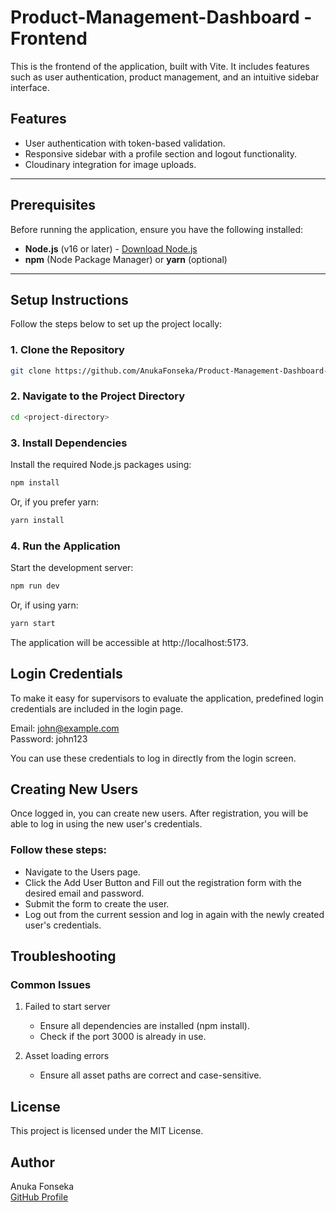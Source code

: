 # Product-Management-Dashboard - Frontend

This is the frontend of the application, built with Vite. It includes features such as user authentication, product management, and an intuitive sidebar interface.

## Features

- User authentication with token-based validation.
- Responsive sidebar with a profile section and logout functionality.
- Cloudinary integration for image uploads.

---

## Prerequisites

Before running the application, ensure you have the following installed:

- **Node.js** (v16 or later) - [Download Node.js](https://nodejs.org/)
- **npm** (Node Package Manager) or **yarn** (optional)

---

## Setup Instructions

Follow the steps below to set up the project locally:

### 1. Clone the Repository

```bash
git clone https://github.com/AnukaFonseka/Product-Management-Dashboard-FE.git
```

### 2. Navigate to the Project Directory

```bash
cd <project-directory>
```

### 3. Install Dependencies
Install the required Node.js packages using:

```bash
npm install
```

Or, if you prefer yarn:

```bash
yarn install
```

### 4. Run the Application
Start the development server:

```bash
npm run dev
```

Or, if using yarn:

```bash
yarn start
```
The application will be accessible at http://localhost:5173.

## Login Credentials

To make it easy for supervisors to evaluate the application, predefined login credentials are included in the login page. <br/>

Email: john@example.com <br/>
Password: john123 <br/>

You can use these credentials to log in directly from the login screen. 

## Creating New Users

Once logged in, you can create new users. After registration, you will be able to log in using the new user's credentials. 

### Follow these steps:

 - Navigate to the Users page.
 - Click the Add User Button and Fill out the registration form with the desired email and password.
 - Submit the form to create the user.
 - Log out from the current session and log in again with the newly created user's credentials.

## Troubleshooting

### Common Issues

1. Failed to start server
    - Ensure all dependencies are installed (npm install).
    - Check if the port 3000 is already in use.

2. Asset loading errors
    - Ensure all asset paths are correct and case-sensitive.

## License

This project is licensed under the MIT License.

## Author
Anuka Fonseka <br/>
[GitHub Profile](https://github.com/AnukaFonseka)